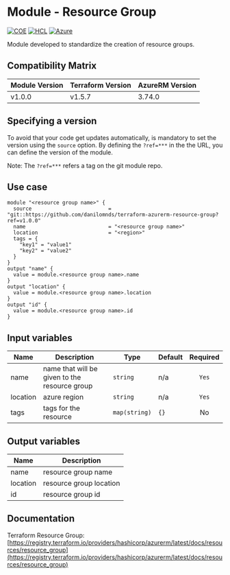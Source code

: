# Module - Resource Group
[![COE](https://img.shields.io/badge/Created%20By-CCoE-blue)]()
[![HCL](https://img.shields.io/badge/language-HCL-blueviolet)](https://www.terraform.io/)
[![Azure](https://img.shields.io/badge/provider-Azure-blue)](https://registry.terraform.io/providers/hashicorp/azurerm/latest)

Module developed to standardize the creation of resource groups.

## Compatibility Matrix

| Module Version | Terraform Version | AzureRM Version |
|----------------|-------------------| --------------- |
| v1.0.0         | v1.5.7            | 3.74.0          |

## Specifying a version

To avoid that your code get updates automatically, is mandatory to set the version using the `source` option. 
By defining the `?ref=***` in the the URL, you can define the version of the module.

Note: The `?ref=***` refers a tag on the git module repo.

## Use case
```hcl
module "<resource group name>" {
  source                         = "git::https://github.com/danilomnds/terraform-azurerm-resource-group?ref=v1.0.0"
  name                           = "<resource group name>"
  location                       = "<region>"  
  tags = {
    "key1" = "value1"
    "key2" = "value2"    
  }
}
output "name" {
  value = module.<resource group name>.name
}
output "location" {
  value = module.<resource group name>.location
}
output "id" {
  value = module.<resource group name>.id
}
```

## Input variables

| Name | Description | Type | Default | Required |
|------|-------------|------|---------|:--------:|
| name | name that will be given to the resource group | `string` | n/a | `Yes` |
| location | azure region | `string` | n/a | `Yes` |
| tags | tags for the resource | `map(string)` | `{}` | No

  ## Output variables

| Name | Description |
|------|-------------|
| name | resource group name|
| location | resource group location |
| id | resource group id |

## Documentation
Terraform Resource Group: <br>
[https://registry.terraform.io/providers/hashicorp/azurerm/latest/docs/resources/resource_group](https://registry.terraform.io/providers/hashicorp/azurerm/latest/docs/resources/resource_group)